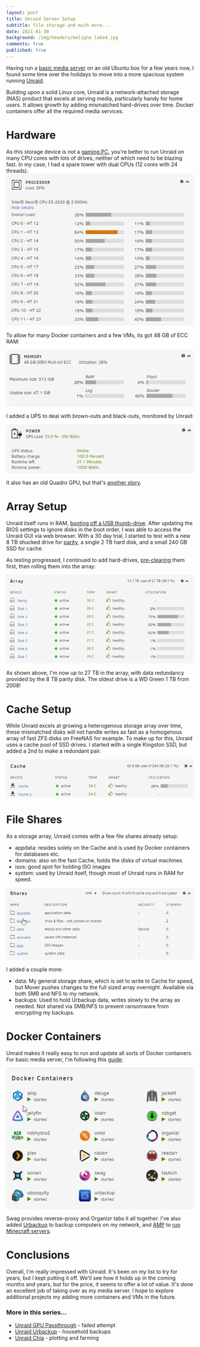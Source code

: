 ```yaml
---
layout: post
title: Unraid Server Setup
subtitle: file storage and much more...
date: 2021-01-30
background: /img/headers/maligne_lake4.jpg
comments: true
published: true
---
```


Having run a [basic media server](/2018/01/19/private_media_server/) on an old Ubuntu box for a few years now, I found some time over the holidays to move into a more spacious system running [Unraid](https://unraid.net/).

Building upon a solid Linux core, Unraid is a network-attached storage (NAS) product that excels at serving media, particularly handy for home users.  It allows growth by adding mismatched hard-drives over time.  Docker containers offer all the required media services.

# Hardware 

As this storage device is not a [gaming PC](/2019/07/16/zen2_pc_gaming/), you're better to run Unraid on many CPU cores with lots of drives, neither of which need to be blazing fast.  In my case, I had a spare tower with dual CPUs (12 cores with 24 threads). 
<img src="/img/posts/unraid_server_setup_processor.png" class="img-fluid" />

To allow for many Docker containers and a few VMs, its got 48 GB of ECC RAM:

<img src="/img/posts/unraid_server_setup_memory.png" class="img-fluid" />

I added a UPS to deal with brown-outs and black-outs, monitored by Unraid:

<img src="/img/posts/unraid_server_setup_power.png" class="img-fluid" />

It also has an old Quadro GPU, but that's [another story](/2021/02/02/unraid-gpu-passthru).

# Array Setup

Unraid itself runs in RAM, [booting off a USB thumb-drive](https://wiki.unraid.net/UnRAID_6/Getting_Started).  After updating the BIOS settings to ignore disks in the boot order, I was able to access the Unraid GUI via web browser.  With a 30 day trial, I started to test with a new 8 TB shucked drive for [parity](https://wiki.unraid.net/UnRAID_6/Storage_Management#Parity_Disks), a single 2 TB hard disk, and a small 240 GB SSD for cache.

As testing progressed, I continued to add hard-drives, [pre-clearing](https://wiki.unraid.net/UnRAID_6/Storage_Management#Clear_v_Pre-Clear) them first, then rolling them into the array:

<img src="/img/posts/unraid_server_setup_array.png" class="img-fluid" />

As shown above, I'm now up to 27 TB in the array, with data redundancy provided by the 8 TB parity disk.  The oldest drive is a WD Green 1 TB from 2008!

# Cache Setup

While Unraid excels at growing a heterogenous storage array over time, these mismatched disks will not handle writes as fast as a homogenous array of fast ZFS disks on FreeNAS for example.  To make up for this, Unraid uses a cache pool of SSD drives.  I started with a single Kingston SSD, but added a 2nd to make a redundant pair.

<img src="/img/posts/unraid_server_setup_cache.png" class="img-fluid" />

# File Shares

As a storage array, Unraid comes with a few file shares already setup:
* appdata: resides solely on the Cache and is used by Docker containers for databases etc.
* domains: also on the fast Cache, holds the disks of virtual machines 
* isos: good spot for holding ISO images
* system: used by Unraid itself, though most of Unraid runs in RAM for speed.

<img src="/img/posts/unraid_server_setup_shares.png" class="img-fluid" />

I added a couple more:
* data: My general storage share, which is set to write to Cache for speed, but Mover pushes changes to the full sized array overnight.  Available via both SMB and NFS to my network.
* backups: Used to hold Urbackup data, writes slowly to the array as needed.  Not shared via SMB/NFS to prevent ransomware from encrypting my backups.

# Docker Containers

Unraid makes it really easy to run and update all sorts of Docker containers.  For basic media server, I'm following this [guide](https://trash-guides.info/Misc/how-to-set-up-hardlinks-and-atomic-moves/):

<img src="/img/posts/unraid_server_setup_docker.png" class="img-fluid" />

Swag provides reverse-proxy and Organizr tabs it all together. I've also added [Urbackup](https://www.urbackup.org/) to backup computers on my network, and [AMP](https://cubecoders.com/AMP) to [run Minecraft servers](/2020/06/03/minecraft-servers/).

# Conclusions

Overall, I'm really impressed with Unraid.  It's been on my list to try for years, but I kept putting it off.  We'll see how it holds up in the coming months and years, but for the price, it seems to offer a lot of value.  It's done an excellent job of taking over as my media server.  I hope to explore additional projects my adding more containers and VMs in the future.

### More in this series...
* [Unraid GPU Passthrough](/2021/02/02/unraid-gpu-passthru) - failed attempt
* [Unraid Urbackup](/2021/03/15/unraid-urbackup) - household backups
* [Unraid Chia](/2021/04/30/unraid-chia-plotting-farming) - plotting and farming
